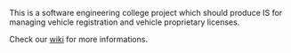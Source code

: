 This is a software engineering college project which should produce IS for managing vehicle registration and vehicle proprietary licenses.

Check our [wiki](https://github.com/teminagic/SI2013Tim3/wiki) for more informations.
